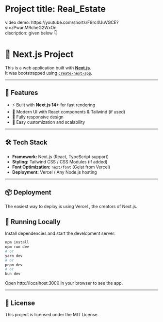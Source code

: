 <h1>Project title: Real_Estate</h1>
video demo: https://youtube.com/shorts/F9rc4UuVGCE?si=zPwanMRcheG2WxOn <br/>
discription: given below 👇 <br/>

# 🚀 Next.js Project

This is a web application built with **[Next.js](https://nextjs.org/)**.  
It was bootstrapped using [`create-next-app`](https://nextjs.org/docs/app/api-reference/cli/create-next-app).

---

## 📌 Features
- ⚡ Built with **Next.js 14+** for fast rendering
- 🎨 Modern UI with React components & Tailwind (if used)
- 📱 Fully responsive design
- 🔧 Easy customization and scalability

---

## 🛠 Tech Stack
- **Framework:** Next.js (React, TypeScript support)
- **Styling:** Tailwind CSS / CSS Modules (if added)
- **Font Optimization:** `next/font` (Geist from Vercel)
- **Deployment:** Vercel / Any Node.js hosting

---

## 📦 Deployment

The easiest way to deploy is using Vercel
, the creators of Next.js.


## 🚀 Running Locally
Install dependencies and start the development server:

```bash
npm install
npm run dev
# or
yarn dev
# or
pnpm dev
# or
bun dev
```
Open http://localhost:3000
 in your browser to see the app.

---

## 📜 License

This project is licensed under the MIT License.
